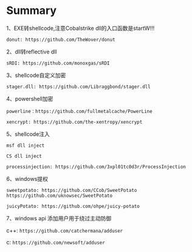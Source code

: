 # Summary
1、EXE转shellcode,注意Cobalstrike dll的入口函数是startW!!!

```donut: https://github.com/TheWover/donut``` 

2、dll转reflective dll

```sRDI: https://github.com/monoxgas/sRDI```

3、shellcode自定义加密

```stager.dll: https://github.com/Libraggbond/stager.dll```

4、powershell加密

```powerline：https://github.com/fullmetalcache/PowerLine```

```xencrypt: https://github.com/the-xentropy/xencrypt```

5、shellcode注入

```msf dll inject```

```CS dll inject```

```processinjection: https://github.com/3xpl01tc0d3r/ProcessInjection```

6、windows提权

```sweetpotato: https://github.com/CCob/SweetPotato  https://github.com/uknowsec/SweetPotato```

```juicyPotato: https://github.com/ohpe/juicy-potato```

7、windows api 添加用户用于绕过主动防御

c++: ```https://github.com/catchermana/adduser```

c:   ```https://github.com/newsoft/adduser```

